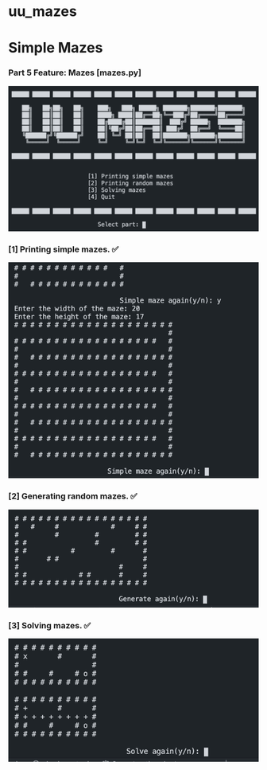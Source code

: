 # uu_mazes

# Simple Mazes

### Part 5 Feature: Mazes [mazes.py]
![Mazes image](/images/mazes.png)
### [1] Printing simple mazes. :white_check_mark:
![Simple Mazes](/images/simple_maze.png)
### [2] Generating random mazes. :white_check_mark:
![Random Mazes](/images/generate.png)
### [3] Solving mazes. :white_check_mark:
![Mazes Path Finder](/images/path.png)
